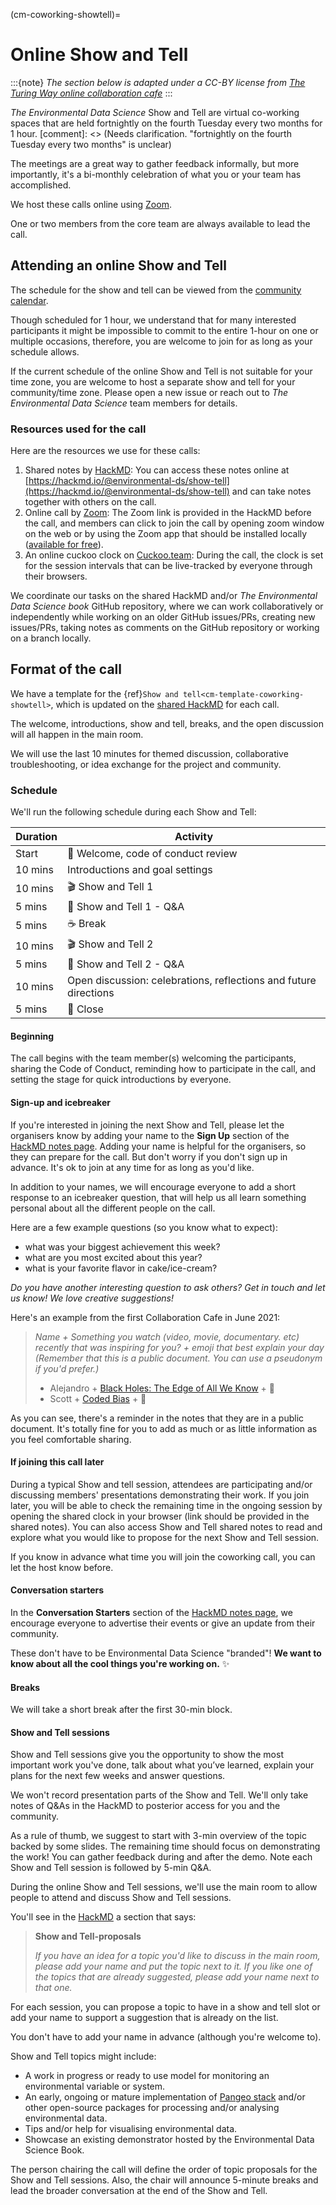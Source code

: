 (cm-coworking-showtell)=
# Online Show and Tell

:::{note}
*The section below is adapted under a CC-BY license from [_The Turing Way_ online collaboration cafe](https://github.com/alan-turing-institute/the-turing-way/blob/main/book/website/community-handbook/coworking/coworking-collabcafe.md)*
:::

_The Environmental Data Science_ Show and Tell are virtual co-working spaces that are held fortnightly on the fourth Tuesday every two months for 1 hour. [comment]: <> (Needs clarification. "fortnightly on the fourth Tuesday every two months" is unclear)

The meetings are a great way to gather feedback informally, but more importantly, it's a bi-monthly celebration of what you or your team has accomplished.

We host these calls online using [Zoom](https://www.zoom.us/).

One or two members from the core team are always available to lead the call.

## Attending an online Show and Tell

The schedule for the show and tell can be viewed from the [community calendar](https://calendar.google.com/calendar/embed?src=environmental.ds.book%40gmail.com&ctz=Europe%2FLondon).

Though scheduled for 1 hour, we understand that for many interested participants it might be impossible to commit to the entire 1-hour on one or multiple occasions, therefore, you are welcome to join for as long as your schedule allows.

If the current schedule of the online Show and Tell is not suitable for your time zone, you are welcome to host a separate show and tell for your community/time zone.
Please open a new issue or reach out to _The Environmental Data Science_ team members for details.

### Resources used for the call

Here are the resources we use for these calls:

1. Shared notes by [HackMD](https://hackmd.io/): You can access these notes online at [https://hackmd.io/@environmental-ds/show-tell](https://hackmd.io/@environmental-ds/show-tell) and can take notes together with others on the call.
2. Online call by [Zoom](https://www.zoom.us/): The Zoom link is provided in the HackMD before the call, and members can click to join the call by opening zoom window on the web or by using the Zoom app that should be installed locally ([available for free](https://zoom.us/download)).
3. An online cuckoo clock on [Cuckoo.team](https://cuckoo.team/environmental-ds): During the call, the clock is set for the session intervals that can be live-tracked by everyone through their browsers.

We coordinate our tasks on the shared HackMD and/or _The Environmental Data Science book_ GitHub repository, where we can work collaboratively or independently while working on an older GitHub issues/PRs, creating new issues/PRs, taking notes as comments on the GitHub repository or working on a branch locally.

## Format of the call

We have a template for the {ref}`Show and tell<cm-template-coworking-showtell>`, which is updated on the [shared HackMD](https://hackmd.io/@environmental-ds/show-tell) for each call.

The welcome, introductions, show and tell, breaks, and the open discussion will all happen in the main room.

We will use the last 10 minutes for themed discussion, collaborative troubleshooting, or idea exchange for the project and community.

### Schedule

We'll run the following schedule during each Show and Tell:

| Duration | Activity |
| ---- | -------- |
| Start | 👋 Welcome, code of conduct review |
| 10 mins | Introductions and goal settings |
| 10 mins | 🎬 Show and Tell 1 |
| 5 mins | 💬 Show and Tell 1 - Q&A |
| 5 mins | ☕️ Break |
| 10 mins | 🎬 Show and Tell 2 |
| 5 mins | 💬 Show and Tell 2 - Q&A |
| 10 mins | Open discussion: celebrations, reflections and future directions |
| 5 mins | 👋 Close |

#### Beginning

The call begins with the team member(s) welcoming the participants, sharing the Code of Conduct, reminding how to participate in the call, and setting the stage for quick introductions by everyone.

#### Sign-up and icebreaker

If you're interested in joining the next Show and Tell, please let the organisers know by adding your name to the **Sign Up** section of the [HackMD notes page](https://hackmd.io/@environmental-ds/show-tell#Sign-up-below).
Adding your name is helpful for the organisers, so they can prepare for the call.
But don't worry if you don't sign up in advance.
It's ok to join at any time for as long as you'd like.

In addition to your names, we will encourage everyone to add a short response to an icebreaker question, that will help us all learn something personal about all the different people on the call.

Here are a few example questions (so you know what to expect):

* what was your biggest achievement this week?
* what are you most excited about this year?
* what is your favorite flavor in cake/ice-cream?

*Do you have another interesting question to ask others?*
*Get in touch and let us know!*
*We love creative suggestions!*

Here's an example from the first Collaboration Cafe in June 2021:

> *Name + Something you watch (video, movie, documentary. etc) recently that was inspiring for you? + emoji that best explain your day*
> *(Remember that this is a public document. You can use a pseudonym if you'd prefer.)*
>
> * Alejandro + [Black Holes: The Edge of All We Know](https://www.rottentomatoes.com/m/black_holes_the_edge_of_all_we_know) + 🌌
> * Scott + [Coded Bias](https://www.imdb.com/title/tt11394170/) + 🧠

As you can see, there's a reminder in the notes that they are in a public document.
It's totally fine for you to add as much or as little information as you feel comfortable sharing.

#### If joining this call later

During a typical Show and tell session, attendees are participating and/or discussing members' presentations demonstrating their work.
If you join later, you will be able to check the remaining time in the ongoing session by opening the shared clock in your browser (link should be provided in the shared notes).
You can also access Show and Tell shared notes to read and explore what you would like to propose for the next Show and Tell session.

If you know in advance what time you will join the coworking call, you can let the host know before.

#### Conversation starters

In the **Conversation Starters** section of the [HackMD notes page](https://hackmd.io/@environmental-ds/show-tell#Conversation-Starters), we encourage everyone to advertise their events or give an update from their community.

These don't have to be Environmental Data Science "branded"!
**We want to know about all the cool things you're working on.** ✨

#### Breaks

We will take a short break after the first 30-min block.

#### Show and Tell sessions

Show and Tell sessions give you the opportunity to show the most important work you've done, talk about what you’ve learned, explain your plans for the next few weeks and answer questions.

We won't record presentation parts of the Show and Tell. We'll only take notes of Q&As in the HackMD to posterior access for you and the community.  

As a rule of thumb, we suggest to start with 3-min overview of the topic backed by some slides. The remaining time should focus on demonstrating the work! You can gather feedback during and after the demo. Note each Show and Tell session is followed by 5-min Q&A.

During the online Show and Tell sessions, we'll use the main room to allow people to attend and discuss Show and Tell sessions.

You'll see in the [HackMD](https://hackmd.io/@environmental-ds#Show-and-Tell-proposals) a section that says:

> **Show and Tell-proposals**
>
> *If you have an idea for a topic you'd like to discuss in the main room, please add your name and put the topic next to it.*
> *If you like one of the topics that are already suggested, please add your name next to that one.*

For each session, you can propose a topic to have in a show and tell slot or add your name to support a suggestion that is already on the list.

You don't have to add your name in advance (although you're welcome to).

Show and Tell topics might include:

* A work in progress or ready to use model for monitoring an environmental variable or system.
* An early, ongoing or mature implementation of [Pangeo stack](https://pangeo.io/) and/or other open-source packages for processing and/or analysing environmental data.
* Tips and/or help for visualising environmental data.
* Showcase an existing demonstrator hosted by the Environmental Data Science Book. 

The person chairing the call will define the order of topic proposals for the Show and Tell sessions. Also, the chair will announce 5-minute breaks and lead the broader conversation at the end of the Show and Tell.
